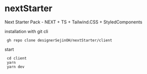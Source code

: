 # nextStarter
Next Starter Pack - NEXT + TS + Tailwind.CSS + StyledComponents

installation with git cli
```cli
 gh repo clone designerSejinOH/nextStarter/client
```

start
```
 cd client
 yarn
 yarn dev
```
